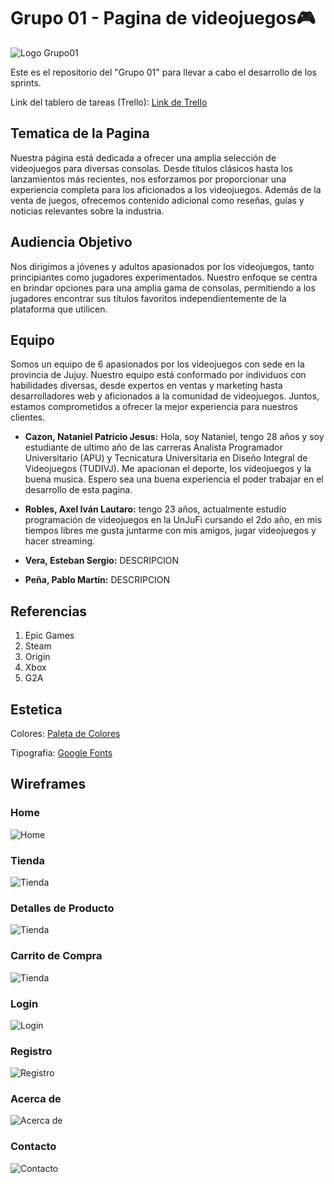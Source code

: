 # Grupo 01 - Pagina de videojuegos🎮
![Logo Grupo01](Design/Logo_Grupo01.png)

Este es el repositorio del "Grupo 01" para llevar a cabo el desarrollo de los sprints.

Link del tablero de tareas (Trello): [Link de Trello](https://trello.com/b/P5tUiHOL/grupo1proyecto)

## Tematica de la Pagina
Nuestra página está dedicada a ofrecer una amplia selección de videojuegos para diversas consolas. Desde títulos clásicos hasta los lanzamientos más recientes,
nos esforzamos por proporcionar una experiencia completa para los aficionados a los videojuegos.
Además de la venta de juegos, ofrecemos contenido adicional como reseñas, guías y noticias relevantes sobre la industria.

## Audiencia Objetivo
Nos dirigimos a jóvenes y adultos apasionados por los videojuegos, tanto principiantes como jugadores experimentados.
Nuestro enfoque se centra en brindar opciones para una amplia gama de consolas, permitiendo a los jugadores encontrar sus títulos favoritos independientemente de la plataforma que utilicen.

## Equipo
Somos un equipo de 6 apasionados por los videojuegos con sede en la provincia de Jujuy. Nuestro equipo está conformado por individuos con habilidades diversas, desde expertos en ventas y marketing hasta desarrolladores web y aficionados a la comunidad de videojuegos. Juntos, estamos comprometidos a ofrecer la mejor experiencia para nuestros clientes.

- **Cazon, Nataniel Patricio Jesus:** Hola, soy Nataniel, tengo 28 años y soy estudiante de ultimo año de las carreras Analista Programador Universitario (APU) y Tecnicatura Universitaria en Diseño Integral de Videojuegos (TUDIVJ). Me apacionan el deporte, los videojuegos y la buena musica. Espero sea una buena experiencia el poder trabajar en el desarrollo de esta pagina.

- **Robles, Axel Iván Lautaro:** tengo 23 años, actualmente estudio programación de videojuegos en la UnJuFi cursando el 2do año, en mis tiempos libres me gusta juntarme con mis amigos, jugar videojuegos y hacer streaming.
  
- **Vera, Esteban Sergio:** DESCRIPCION
  
- **Peña, Pablo Martín:** DESCRIPCION

## Referencias

1) Epic Games
2) Steam
3) Origin
4) Xbox
5) G2A

## Estetica

Colores: [Paleta de Colores](https://paletadecolores.com.ar/paleta/160d18/23145b/09456c/026f6e/1ca39e/)

Tipografia: [Google Fonts](https://fonts.google.com/specimen/Play)

## Wireframes

### Home

![Home](Wireframes/Sprint01_Grupo01_Home.png)

### Tienda

![Tienda](Wireframes/Sprint01_Grupo01_Tienda.png)

### Detalles de Producto

![Tienda](Wireframes/Sprint01_Grupo01_Pagina_Producto.png)

### Carrito de Compra

![Tienda](Wireframes/Sprint01_Grupo01_Carrito_de_Compra.png)

### Login

![Login](Wireframes/Sprint01_Grupo01_Formulario_Login.png)

### Registro

![Registro](Wireframes/Sprint01_Grupo01_Formulario_Registro.png)

### Acerca de

![Acerca de](Wireframes/Sprint01_Grupo01_AcercaDe.png)

### Contacto

![Contacto](Wireframes/Sprint01_Grupo01_Contacto.png)

